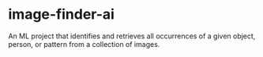 # image-finder-ai
An ML project that identifies and retrieves all occurrences of a given object, person, or pattern from a collection of images.
